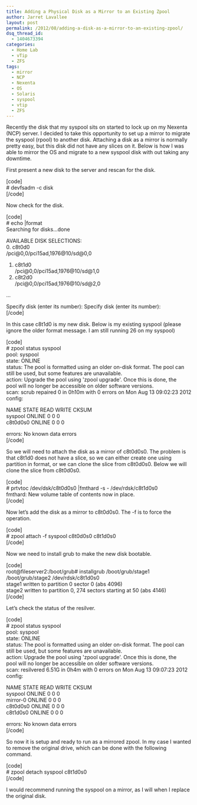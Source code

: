 ```yaml
---
title: Adding a Physical Disk as a Mirror to an Existing Zpool
author: Jarret Lavallee
layout: post
permalink: /2012/08/adding-a-disk-as-a-mirror-to-an-existing-zpool/
dsq_thread_id:
  - 1404673394
categories:
  - Home Lab
  - vTip
  - ZFS
tags:
  - mirror
  - NCP
  - Nexenta
  - OS
  - Solaris
  - syspool
  - vtip
  - ZFS
---
```

Recently the disk that my syspool sits on started to lock up on my Nexenta (NCP) server. I decided to take this opportunity to set up a mirror to migrate the syspool (rpool) to another disk. Attaching a disk as a mirror is normally pretty easy, but this disk did not have any slices on it. Below is how I was able to mirror the OS and migrate to a new syspool disk with out taking any downtime.

First present a new disk to the server and rescan for the disk.

[code]  
\# devfsadm -c disk  
[/code]

Now check for the disk.

[code]  
\# echo |format  
Searching for disks...done

AVAILABLE DISK SELECTIONS:  
0. c8t0d0  
/pci@0,0/pci15ad,1976@10/sd@0,0  
1. c8t1d0  
/pci@0,0/pci15ad,1976@10/sd@1,0  
2. c8t2d0  
/pci@0,0/pci15ad,1976@10/sd@2,0

...

Specify disk (enter its number): Specify disk (enter its number):  
[/code]

In this case c8t1d0 is my new disk. Below is my existing syspool (please ignore the older format message. I am still running 26 on my syspool)

[code]  
\# zpool status syspool  
pool: syspool  
state: ONLINE  
status: The pool is formatted using an older on-disk format. The pool can  
still be used, but some features are unavailable.  
action: Upgrade the pool using 'zpool upgrade'. Once this is done, the  
pool will no longer be accessible on older software versions.  
scan: scrub repaired 0 in 0h10m with 0 errors on Mon Aug 13 09:02:23 2012  
config:

NAME STATE READ WRITE CKSUM  
syspool ONLINE 0 0 0  
c8t0d0s0 ONLINE 0 0 0

errors: No known data errors  
[/code]

So we will need to attach the disk as a mirror of c8t0d0s0. The problem is that c8t1d0 does not have a slice, so we can either create one using partition in format, or we can clone the slice from c8t0d0s0. Below we will clone the slice from c8t0d0s0.

[code]  
\# prtvtoc /dev/dsk/c8t0d0s0 |fmthard -s - /dev/rdsk/c8t1d0s0  
fmthard: New volume table of contents now in place.  
[/code]

Now let&#8217;s add the disk as a mirror to c8t0d0s0. The -f is to force the operation.

[code]  
\# zpool attach -f syspool c8t0d0s0 c8t1d0s0  
[/code]

Now we need to install grub to make the new disk bootable.

[code]  
root@fileserver2:/boot/grub# installgrub /boot/grub/stage1 /boot/grub/stage2 /dev/rdsk/c8t1d0s0  
stage1 written to partition 0 sector 0 (abs 4096)  
stage2 written to partition 0, 274 sectors starting at 50 (abs 4146)  
[/code]

Let&#8217;s check the status of the resilver.

[code]  
\# zpool status syspool  
pool: syspool  
state: ONLINE  
status: The pool is formatted using an older on-disk format. The pool can  
still be used, but some features are unavailable.  
action: Upgrade the pool using 'zpool upgrade'. Once this is done, the  
pool will no longer be accessible on older software versions.  
scan: resilvered 6.51G in 0h4m with 0 errors on Mon Aug 13 09:07:23 2012  
config:

NAME STATE READ WRITE CKSUM  
syspool ONLINE 0 0 0  
mirror-0 ONLINE 0 0 0  
c8t0d0s0 ONLINE 0 0 0  
c8t1d0s0 ONLINE 0 0 0

errors: No known data errors  
[/code]

So now it is setup and ready to run as a mirrored zpool. In my case I wanted to remove the original drive, which can be done with the following command.

[code]  
\# zpool detach syspool c8t1d0s0  
[/code]

I would recommend running the syspool on a mirror, as I will when I replace the original disk.

<p class="wp-flattr-button">
  <a class="FlattrButton" style="display:none;" href="http://virtuallyhyper.com/2012/08/adding-a-disk-as-a-mirror-to-an-existing-zpool/" title=" Adding a Physical Disk as a Mirror to an Existing Zpool" rev="flattr;uid:virtuallyhyper;language:en_GB;category:text;tags:mirror,NCP,Nexenta,OS,Solaris,syspool,vtip,ZFS,blog;button:compact;">Recently the disk that my syspool sits on started to lock up on my Nexenta (NCP) server. I decided to take this opportunity to set up a mirror to migrate...</a>
</p>